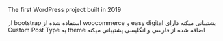 The first WordPress project built in 2019

از bootstrap استفاده شده
از woocommerce و easy digital پشتیبانی میکنه دارای
Custom Post Type به theme اضافه شده از فارسی و انگلیسی پشتیبانی میکنه
